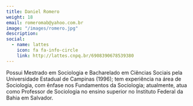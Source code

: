 ```yaml
---
title: Daniel Romero
weight: 18
email: romeromab@yahoo.com.br
image: "/images/romero.jpg"
description: 
social:
  - name: lattes
    icon: fa fa-info-circle
    link: http://lattes.cnpq.br/6908390678539380
---
```


Possui Mestrado em Sociologia e Bacharelado em Ciências Sociais pela Universidade Estadual de Campinas (1996); tem experiência na área de Sociologia, com ênfase nos Fundamentos da Sociologia; atualmente, atua como Professor de Sociologia no ensino superior no Instituto Federal da Bahia em Salvador.
